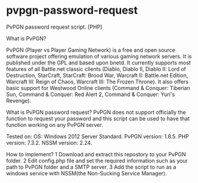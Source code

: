 # pvpgn-password-request
PvPGN password request script. [PHP]

What is PvPGN?

PvPGN (Player vs Player Gaming Network) is a free and open source software project offering emulation of various gaming network servers. It is published under the GPL and based upon bnetd.
It currently supports most features of all Battle.net classic clients (Diablo, Diablo II, Diablo II: Lord of Destruction, StarCraft, StarCraft: Brood War, Warcraft II: Battle.net Edition, Warcraft III: Reign of Chaos, Warcraft III: The Frozen Throne). It also offers basic support for Westwood Online clients (Command & Conquer: Tiberian Sun, Command & Conquer: Red Alert 2, Command & Conquer: Yuri's Revenge).

What is PvPGN password request?
PvPGN does not support officially the function to request your password and this script can be used to have that function working on any PvPGN server.

Tested on:
OS: Windows 2012 Server Standard.
PvPGN version: 1.8.5.
PHP version: 7.3.2.
NSSM version: 2.24.

How to implement?
1 Download and extract this repostory to your PvPGN folder.
2 Edit config.php file and set the required information such as your path to PvPGN folder and a SMTP server.
3 Add the script to run as a windows service with NSSM(the Non-Sucking Service Manager).

